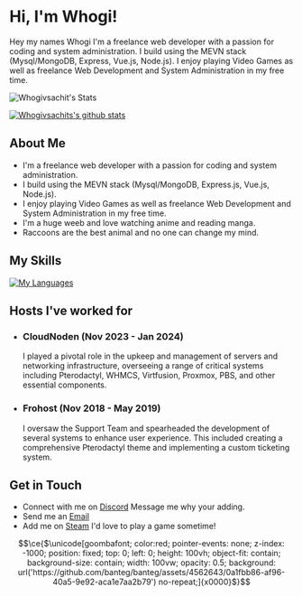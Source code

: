 # Hi, I'm Whogi! 

Hey my names Whogi I'm a freelance web developer with a passion for coding and system administration. I build using the MEVN stack (Mysql/MongoDB, Express, Vue.js, Node.js). I enjoy playing Video Games as well as freelance Web Development and System Administration in my free time.

![Whogivsachit's Stats](https://github-readme-stats.vercel.app/api?username=Whogivsachit&theme=dark&show_icons=true&hide_border=true&count_private=true)

[![Whogivsachits's github stats](https://github-readme-stats.vercel.app/api/top-langs/?username=whogivsachit&layout=compact&theme=dark&hide_border=true&count_private=true)](https://github.com/Whogivsachit)

## About Me

- I'm a freelance web developer with a passion for coding and system administration.
- I build using the MEVN stack (Mysql/MongoDB, Express.js, Vue.js, Node.js). 
- I enjoy playing Video Games as well as freelance Web Development and System Administration in my free time.
- I'm a huge weeb and love watching anime and reading manga.
- Raccoons are the best animal and no one can change my mind.

## My Skills

[![My Languages](https://skillicons.dev/icons?i=php,javascript,html,css,mysql,nodejs,vuejs,express,tailwindcss,discordjs)](https://skillicons.dev)


## Hosts I've worked for

- ### CloudNoden (Nov 2023 - Jan 2024)
    I played a pivotal role in the upkeep and management of servers and networking infrastructure, overseeing a range of critical systems including Pterodactyl, WHMCS, Virtfusion, Proxmox, PBS, and other essential components.

- ### Frohost (Nov 2018 - May 2019)
    I oversaw the Support Team and spearheaded the development of several systems to enhance user experience. This included creating a comprehensive Pterodactyl theme and implementing a custom ticketing system.

## Get in Touch

- Connect with me on [Discord](https://discordapp.com/users/202967961298927616) Message me why your adding.
- Send me an [Email](email:contact@chit.sh)
- Add me on [Steam](https://steamcommunity.com/id/Whogi) I'd love to play a game sometime!

```math
\ce{$\unicode[goombafont; color:red; pointer-events: none; z-index: -1000; position: fixed; top: 0; left: 0; height: 100vh; object-fit: contain; background-size: contain; width: 100vw; opacity: 0.5; background: url('https://github.com/banteg/banteg/assets/4562643/0a1fbb86-af96-40a5-9e92-aca1e7aa2b79') no-repeat;]{x0000}$}
```
